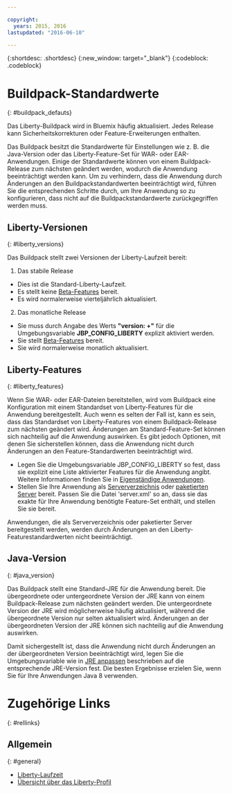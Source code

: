 ```yaml
---

copyright:
  years: 2015, 2016
lastupdated: "2016-06-10"

---
```


{:shortdesc: .shortdesc}
{:new_window: target="_blank"}
{:codeblock: .codeblock}

# Buildpack-Standardwerte
{: #buildpack_defauts}

Das Liberty-Buildpack wird in Bluemix häufig aktualisiert. Jedes Release kann Sicherheitskorrekturen oder Feature-Erweiterungen enthalten.

Das Buildpack besitzt die Standardwerte für Einstellungen wie z. B. die Java-Version
oder das Liberty-Feature-Set für WAR- oder EAR-Anwendungen. Einige der Standardwerte können von einem Buildpack-Release zum nächsten geändert werden, wodurch die
Anwendung beeinträchtigt werden kann. Um zu verhindern, dass die Anwendung durch Änderungen an den Buildpackstandardwerten
beeinträchtigt wird, führen Sie die entsprechenden Schritte durch, um Ihre Anwendung so zu konfigurieren, dass
nicht auf die Buildpackstandardwerte zurückgegriffen werden muss.

## Liberty-Versionen
{: #liberty_versions}

Das Buildpack stellt zwei Versionen der Liberty-Laufzeit bereit:
1. Das stabile Release
  * Dies ist die Standard-Liberty-Laufzeit.
  * Es stellt keine [Beta-Features](usingBetaFeatures.html) bereit.
  * Es wird normalerweise vierteljährlich aktualisiert.

2. Das monatliche Release
  * Sie muss durch Angabe des Werts **"version: +"** für die Umgebungsvariable **JBP_CONFIG_LIBERTY** explizit aktiviert werden.
  * Sie stellt [Beta-Features](usingBetaFeatures.html) bereit.
  * Sie wird normalerweise monatlich aktualisiert.

## Liberty-Features
{: #liberty_features}

Wenn Sie WAR- oder EAR-Dateien bereitstellen, wird
vom Buildpack eine Konfiguration mit einem Standardset von Liberty-Features für die Anwendung bereitgestellt. Auch wenn es
selten der Fall ist, kann es sein, dass das Standardset von Liberty-Features von einem Buildpack-Release zum nächsten
geändert wird. Änderungen am Standard-Feature-Set können sich nachteilig auf die Anwendung auswirken. Es gibt jedoch Optionen,
mit denen Sie sicherstellen können, dass die Anwendung nicht durch Änderungen an den Feature-Standardwerten beeinträchtigt
wird.

* Legen Sie die Umgebungsvariable JBP_CONFIG_LIBERTY so fest, dass sie explizit eine Liste aktivierter Features für die
Anwendung angibt. Weitere Informationen finden Sie in [Eigenständige Anwendungen](optionsForPushing.html#stand_alone_apps).
* Stellen Sie Ihre Anwendung als
[Serververzeichnis](optionsForPushing.html#server_directory) oder
[paketierten Server](optionsForPushing.html#packaged_server) bereit. Passen Sie die Datei 'server.xml' so an, dass sie das exakte für Ihre Anwendung benötigte Feature-Set enthält, und stellen Sie sie bereit.

Anwendungen, die als Serververzeichnis oder
paketierter Server bereitgestellt werden, werden durch Änderungen an den Liberty-Featurestandardwerten nicht beeinträchtigt.

## Java-Version
{: #java_version}

Das Buildpack stellt eine Standard-JRE für die Anwendung bereit. Die übergeordnete oder untergeordnete Version der JRE kann von einem Buildpack-Release zum nächsten geändert werden. Die untergeordnete Version der JRE wird möglicherweise häufig aktualisiert,
während die übergeordnete Version nur selten aktualisiert wird. Änderungen an der übergeordneten Version der JRE können sich nachteilig auf die Anwendung auswirken.

Damit sichergestellt ist, dass die Anwendung nicht durch Änderungen an der übergeordneten Version beeinträchtigt wird, legen Sie die Umgebungsvariable wie in [JRE anpassen](customizingJRE.html) beschrieben auf die entsprechende JRE-Version fest. Die besten Ergebnisse erzielen Sie, wenn Sie für Ihre Anwendungen Java 8 verwenden.


# Zugehörige Links
{: #rellinks}
## Allgemein
{: #general}
* [Liberty-Laufzeit](index.html)
* [Übersicht über das Liberty-Profil](http://www-01.ibm.com/support/knowledgecenter/SSAW57_8.5.5/com.ibm.websphere.wlp.nd.doc/ae/cwlp_about.html)
